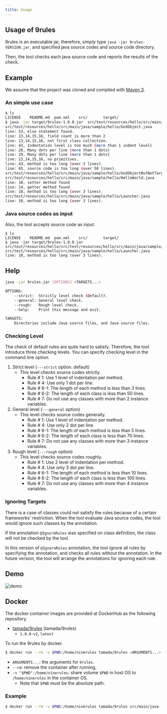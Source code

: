 ```yaml
---
title: Usage
---
```


## Usage of 9rules

9rules is an executable jar, therefore, simply type ```java -jar 9rules-VERSION.jar```,
and specified java source codes and source code directory.

Then, the tool checks each java source code and reports the results of the check.

## Example

We assume that the project was cloned and compiled with [Maven 3](http://maven.apache.org/).

### An simple use case

```sh
$ ls
LICENSE    README.md  pom.xml    src/       target/
$ java -jar target/9rules-1.0.0.jar  src/test/resources/hello/src/main/java/
src/test/resources/hello/src/main/java/sample/hello/GodObject.java
line: 53, else statement found.
line: 13,14,15,16, field count is more than 2
line: 13,14,15,16, not first class collection.
line: 43, Indentation level is too much (more than 1 indent level)
line: 28, Many dots per line (more than 1 dots)
line: 29, Many dots per line (more than 1 dots)
line: 13,14,15,16, no primitives.
line: 43, method is too long (over 3 lines).
line: 65, source code is too long (over 50 lines).
src/test/resources/hello/src/main/java/sample/hello/GodObjectButNotTarget.java
src/test/resources/hello/src/main/java/sample/hello/HelloWorld.java
line: 10, setter method found
line: 14, getter method found
line: 18, method is too long (over 3 lines).
src/test/resources/hello/src/main/java/sample/hello/Launcher.java
line: 10, method is too long (over 3 lines).
```

### Java source codes as input

Also, the tool accepts source code as input.

```
$ ls
LICENSE    README.md  pom.xml    src/       target/
$ java -jar target/9rules-1.0.0.jar  src/test/resources/hello/src/test/resources/hello/src/main/java/sample/hello/Launcher.java
src/test/resources/hello/src/main/java/sample/hello/Launcher.java
line: 10, method is too long (over 3 lines).
```

## Help

```sh
java -jar 9rules.jar [OPTIONS] <TARGETS...>

OPTIONS:
    --strict:  Strictly level check (Default).
    --general: General level check.
    --rough:   Rough level check.
    --help:    Print this message and exit.

TARGETS:
    Directories include Java source files, and Java source files.
```

### Checking Level

The check of default rules are quite hard to satisfy.
Therefore, the tool introduce three checking levels.
You can specify checking level in the command line option.

1. Strict level (```---strict``` option. default)
    * This level checks source codes strictly.
        * Rule # 1: Use 1 level of indentation per method.
        * Rule # 4: Use only 1 dot per line.
        * Rule # 6-1: The length of each method is less than 3 lines.
        * Rule # 6-2: The length of each class is less than 50 lines.
        * Rule # 7: Do not use any classes with more than 2 instance variables.
2. General level (```---general``` option)
    * This level checks source codes generally.
        * Rule # 1: Use 1 level of indentation per method.
        * Rule # 4: Use only 2 dot per line.
        * Rule # 6-1: The length of each method is less than 5 lines.
        * Rule # 6-2: The length of each class is less than 70 lines.
        * Rule # 7: Do not use any classes with more than 3 instance variables.
3. Rough level (```---rough``` option)
    * This level checks source codes roughly.
        * Rule # 1: Use 2 level of indentation per method.
        * Rule # 4: Use only 3 dot per line.
        * Rule # 6-1: The length of each method is less than 10 lines.
        * Rule # 6-2: The length of each class is less than 100 lines.
        * Rule # 7: Do not use any classes with more than 4 instance variables.

### Ignoring Targets

There is a case of classes could not satisfy the rules because of a certain frameworks' restriction.
When the tool evaluate Java source codes, the tool would ignore such classes by the annotation.

If the annotation ```@IgnoreRules``` was specified on class definition,
the class will not be checked by the tool.

In this version of ```@IgnoreRules``` annotation,
the tool ignore all rules by specifying the annotation, and checks all rules without the annotation.
In the future version, the tool will arrange the annotations for ignoring each rule.


## Demo

![demo](/9rules/images/demo.gif)

## Docker

The docker container images are provided at DockerHub as the following repository.

* [tamada/9rules](https://hub.docker.com/r/tamada/9rules) (tamada/9rules)
    * `1.0.0-v2`, `latest`

To run the 9rules by docker.

```sh
$ docker run --rm -v $PWD:/home/ninerules tamada/9rules <ARGUMENTS...> 
```

* `ARGUMENTS...`: the arguments for `9rules`.
* `--rm`: remove the container after running.
* `-v "$PWD":/home/ninerules`: share volume `$PWD` in host OS to `/home/ninerules` in the container OS.
    * Note that `$PWD` must be the absolute path.

### Example

```sh
$ docker run --rm -v $PWD:/home/ninerules tamada/9rules src/main/java
```

